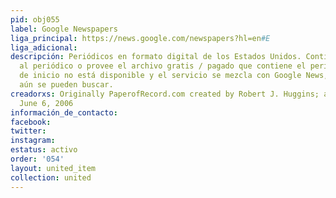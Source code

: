 ```yaml
---
pid: obj055
label: Google Newspapers
liga_principal: https://news.google.com/newspapers?hl=en#E
liga_adicional: 
descripción: Periódicos en formato digital de los Estados Unidos. Contiene el enlace
  al periódico o provee el archivo gratis / pagado que contiene el periódico. La página
  de inicio no está disponible y el servicio se mezcla con Google News, pero los periódicos
  aún se pueden buscar.
creadorxs: Originally PaperofRecord.com created by Robert J. Huggins; aquired by google
  June 6, 2006
información_de_contacto: 
facebook: 
twitter: 
instagram: 
estatus: activo
order: '054'
layout: united_item
collection: united
---
```

